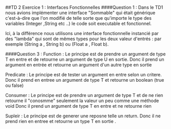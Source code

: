 ##TD 2 Exercice 1 : Interfaces Fonctionnelles
####Question 1 :
Dans le TD1 nous avions implémenter une interface "Sommable"
qui était générique c'est-à-dire que l'on modifié de telle sorte
que qu'importe le type des variables (Integer ,String etc ..) le code soit
executable et fonctionnel.

Ici, à la différence nous utilisons une interface fonctionnelle
instancié par des "lambda" qui sont de mêmes types pour les deux valeur d'entrés :
par exemple (String a , String b) ou (Float a , Float b).

####Question 3 :
Function : Le principe est de prendre un argument de type T en entre et de 
retourne un argument de type U en sortie.
Donc il prend un argument en entrée et retourne un argument d'un autre type en sortie

Predicate : Le principe est de tester un argument en entre selon un critere.
Donc il prend en entree un argument de type T et retourne un boolean (true ou false)

Consumer : Le principe est de prendre un argument de type T et de ne rien retourne il "conosmme" 
seulement la valeur un peu comme une méthode void
Donc il prend un argument de type T en entre et ne retourne rien

Supleir : Le principe est de generer une reposne telle un return.
Donc il ne prend rien en entree et retourne un type T en sortie .